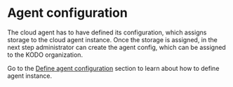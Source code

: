 # Agent configuration

The cloud agent has to have defined its configuration, which assigns storage to the cloud agent instance.  Once the storage is assigned, in the next step administrator can create the agent config, which can be assigned to the KODO organization. 

Go to the [Define agent configuration](https://storware.gitbook.io/kodo-for-cloud-office365/deployment/initial-configuration/agent-configuration/define-agent-configuration) section to learn about how to define agent instance.

